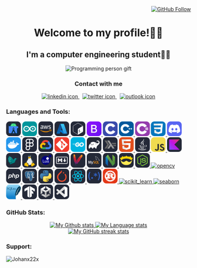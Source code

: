 <!-- Follow me -->
<div align="end">
    <a href="https://github.com/Fabricio06" target="_blank">
        <img src="https://img.shields.io/github/followers/Fabricio06?label=Follow&style=social" alt="GitHub Follow">
    </a>
</div>

<!-- General info -->
<div> 
   <h1 align="center">Welcome to my profile!👋🏻</h1>

   <h2 align="center"> I'm a computer engineering student👨‍💻 </h2>

   <div align="center"> 
     <img src="https://th.bing.com/th/id/R.75e7ef7aa27009befb076509382b86b8?rik=wLbMrCLkhDS8tg&pid=ImgRaw&r=0" alt="Programming person gift" height="300"/> 
    </div>
</div>

<!-- Contact info -->
<div> 
    <h3 align="center">
        Contact with me
    </h3>
    <div align="center">
        <a href="https://www.linkedin.com/in/fabricio-alexander-porras-morera-8380bb210/" target="blank">
            <img src="https://pngimg.com/uploads/linkedIn/linkedIn_PNG8.png" alt="linkedin icon" width="40" height="40" /> 
        </a>
        <span>&nbsp;</span>
        <a href="https://twitter.com/FabriTgm34150" target="blank">
            <img src="https://toppng.com/public/uploads/preview/twitter-x-icon-logo-116902890413xbfexhf8l.webp" alt="twitter icon" width="40" height="40"/> 
        </a>
        <span>&nbsp;</span>
        <a href="mailto:faporras05@hotmail.com" target="blank">
            <img src="https://gdm-catalog-fmapi-prod.imgix.net/ProductLogo/8e5a14fe-448e-46c3-a394-a1ec74801c14.png" alt="outlook icon" width="40" height="40"/> 
        </a>
    </div>
</div>

<h3 align="left">Languages and Tools:</h3>

<p align="left">  

<!-- Android Studio -->
<a href="https://developer.android.com" target="_blank" rel="noreferrer"> 
  <img src="https://github.com/tandpfun/skill-icons/blob/main/icons/AndroidStudio-Dark.svg" alt="android" width="40" height="40"/> 
</a> 

<!-- Arduino -->
<a href="https://www.arduino.cc/" target="_blank" rel="noreferrer"> 
  <img src="https://github.com/tandpfun/skill-icons/blob/main/icons/Arduino.svg" alt="arduino" width="40" height="40"/> 
</a>

<!-- AWS -->
<a href="https://aws.amazon.com" target="_blank" rel="noreferrer"> 
  <img src="https://github.com/tandpfun/skill-icons/blob/main/icons/AWS-Dark.svg" alt="aws" width="40" height="40"/>
</a>

<!-- Azure -->
<a href="https://azure.microsoft.com/en-us/" target="_blank" rel="noreferrer"> 
  <img src="https://github.com/tandpfun/skill-icons/blob/main/icons/Azure-Dark.svg" alt="azure" width="40" height="40"/>
</a>

<!-- Bash -->
<a href="https://www.gnu.org/software/bash/" target="_blank" rel="noreferrer"> 
  <img src="https://github.com/tandpfun/skill-icons/blob/main/icons/Bash-Dark.svg" alt="bash" width="40" height="40"/>
</a>

<!-- Bootstrap -->
<a href="https://getbootstrap.com" target="_blank" rel="noreferrer"> 
  <img src="https://github.com/tandpfun/skill-icons/blob/main/icons/Bootstrap.svg" alt="bootstrap" width="40" height="40"/>
</a>

<!-- C -->
<a href="https://www.cprogramming.com/" target="_blank" rel="noreferrer"> 
  <img src="https://github.com/tandpfun/skill-icons/blob/main/icons/C.svg" alt="c" width="40" height="40"/>
</a>

<!-- C++ -->
<a href="https://www.w3schools.com/cpp/" target="_blank" rel="noreferrer"> 
  <img src="https://github.com/tandpfun/skill-icons/blob/main/icons/CPP.svg" alt="cplusplus" width="40" height="40"/>
</a>

<!-- C# -->
<a href="https://www.w3schools.com/cs/" target="_blank" rel="noreferrer"> 
  <img src="https://github.com/tandpfun/skill-icons/blob/main/icons/CS.svg" alt="csharp" width="40" height="40"/>
</a>

<!-- CSS -->
<a href="https://www.w3schools.com/css/" target="_blank" rel="noreferrer"> 
  <img src="https://github.com/tandpfun/skill-icons/blob/main/icons/CSS.svg" alt="css3" width="40" height="40"/>
</a>

<!-- Discord -->
<a href="https://discord.com/" target="_blank" rel="noreferrer"> 
  <img src="https://github.com/tandpfun/skill-icons/blob/main/icons/Discord.svg" alt="discord" width="40" height="40"/>
</a>

<!-- Docker -->
<a href="https://www.docker.com/" target="_blank" rel="noreferrer"> 
  <img src="https://github.com/tandpfun/skill-icons/blob/main/icons/Docker.svg" alt="docker" width="40" height="40"/>
</a>

<!-- Figma -->
<a href="https://www.figma.com/" target="_blank" rel="noreferrer"> 
  <img src="https://github.com/tandpfun/skill-icons/blob/main/icons/Figma-Dark.svg" alt="figma" width="40" height="40"/>
</a>

<!-- GCP -->
<a href="https://cloud.google.com" target="_blank" rel="noreferrer"> 
  <img src="https://github.com/tandpfun/skill-icons/blob/main/icons/GCP-Dark.svg" alt="gcp" width="40" height="40"/>
</a>

<!-- Git -->
<a href="https://git-scm.com/" target="_blank" rel="noreferrer"> 
  <img src="https://github.com/tandpfun/skill-icons/blob/main/icons/Git.svg" alt="git" width="40" height="40"/>
</a>

<!-- Go -->
<a href="https://golang.org" target="_blank" rel="noreferrer"> 
  <img src="https://github.com/tandpfun/skill-icons/blob/main/icons/GoLang.svg" alt="go" width="40" height="40"/>
</a>

<!-- Gradle -->
<a href="https://gradle.org/" target="_blank" rel="noreferrer"> 
  <img src="https://github.com/tandpfun/skill-icons/blob/main/icons/Gradle-Dark.svg" alt="gradle" width="40" height="40"/>
</a>

<!-- Haskell -->
<a href="https://www.haskell.org/" target="_blank" rel="noreferrer"> 
  <img src="https://github.com/tandpfun/skill-icons/blob/main/icons/Haskell-Dark.svg" alt="haskell" width="40" height="40"/>
</a>

<!-- HTML -->
<a href="https://www.w3schools.com/html/" target="_blank" rel="noreferrer"> 
  <img src="https://github.com/tandpfun/skill-icons/blob/main/icons/HTML.svg" alt="html5" width="40" height="40"/>
</a>

<!-- Java -->
<a href="https://www.java.com" target="_blank" rel="noreferrer"> 
  <img src="https://github.com/tandpfun/skill-icons/blob/main/icons/Java-Dark.svg" alt="java" width="40" height="40"/>
</a>

<!-- JavaScript -->
<a href="https://developer.mozilla.org/en-US/docs/Web/JavaScript" target="_blank" rel="noreferrer"> 
  <img src="https://github.com/tandpfun/skill-icons/blob/main/icons/JavaScript.svg" alt="javascript" width="40" height="40"/>
</a>

<!-- Kotlin -->
<a href="https://kotlinlang.org" target="_blank" rel="noreferrer"> 
  <img src="https://github.com/tandpfun/skill-icons/blob/main/icons/Kotlin-Dark.svg" alt="kotlin" width="40" height="40"/>
</a>

<!-- LaTeX -->
<a href="https://www.latex-project.org/" target="_blank"> 
  <img src="https://github.com/tandpfun/skill-icons/blob/main/icons/LaTeX-Dark.svg" alt="latex" width="40" height="40"/>
</a>

<!-- Linux -->
<a href="https://www.linux.org/" target="_blank" rel="noreferrer"> 
  <img src="https://github.com/tandpfun/skill-icons/blob/main/icons/Linux-Dark.svg" alt="linux" width="40" height="40"/>
</a>

<!-- Lua -->
<a href="https://www.lua.org/" target="_blank" rel="noreferrer"> 
  <img src="https://github.com/tandpfun/skill-icons/blob/main/icons/Lua-Dark.svg" alt="lua" width="40" height="40"/>
</a>

<!-- Markdown -->
<a href="https://www.markdownguide.org/" target="_blank" rel="noreferrer"> 
  <img src="https://github.com/tandpfun/skill-icons/blob/main/icons/Markdown-Dark.svg" alt="markdown" width="40" height="40"/>
</a>

<!-- Maven -->
<a href="https://maven.apache.org/" target="_blank" rel="noreferrer"> 
  <img src="https://github.com/tandpfun/skill-icons/blob/main/icons/Maven-Dark.svg" alt="maven" width="40" height="40"/>
</a>

<!-- MySQL -->
<a href="https://www.mysql.com/" target="_blank" rel="noreferrer"> 
  <img src="https://github.com/tandpfun/skill-icons/blob/main/icons/MySQL-Dark.svg" alt="mysql" width="40" height="40"/>
</a>

<!-- NeoVim -->
<a href="https://neovim.io/" target="_blank" rel="noreferrer"> 
  <img src="https://github.com/tandpfun/skill-icons/blob/main/icons/NeoVim-Dark.svg" alt="neovim" width="40" height="40"/>
</a>

<!-- Nim -->
<a href="https://nim-lang.org/" target="_blank" rel="noreferrer"> 
  <img src="https://github.com/tandpfun/skill-icons/blob/main/icons/Nim-Dark.svg" alt="nim" width="40" height="40"/>
</a>

<!-- Nodejs -->
<a href="https://nodejs.org" target="_blank" rel="noreferrer"> 
  <img src="https://github.com/tandpfun/skill-icons/blob/main/icons/NodeJS-Dark.svg" alt="nodejs" width="40" height="40"/>
</a>

<!-- OpenCV -->
<a href="https://opencv.org/" target="_blank" rel="noreferrer"> 
  <img src="https://www.vectorlogo.zone/logos/opencv/opencv-icon.svg" alt="opencv" width="40" height="40"/> 
</a> 

<!-- PHP -->
<a href="https://www.php.net" target="_blank" rel="noreferrer"> 
  <img src="https://github.com/tandpfun/skill-icons/blob/main/icons/PHP-Dark.svg" alt="php" width="40" height="40"/>
</a>

<!-- PostgreSQL -->
<a href="https://www.postgresql.org" target="_blank" rel="noreferrer"> 
  <img src="https://github.com/tandpfun/skill-icons/blob/main/icons/PostgreSQL-Dark.svg" alt="postgresql" width="40" height="40"/>
</a>

<!-- Python -->
<a href="https://www.python.org" target="_blank" rel="noreferrer"> 
  <img src="https://github.com/tandpfun/skill-icons/blob/main/icons/Python-Dark.svg" alt="python" width="40" height="40"/>
</a>

<!-- PyTorch -->
<a href="https://pytorch.org/" target="_blank" rel="noreferrer"> 
  <img src="https://github.com/tandpfun/skill-icons/blob/main/icons/PyTorch-Dark.svg" alt="pytorch" width="40" height="40"/>
</a>

<!-- React -->
<a href="https://reactjs.org/" target="_blank" rel="noreferrer"> 
  <img src="https://github.com/tandpfun/skill-icons/blob/main/icons/React-Dark.svg" alt="react" width="40" height="40"/>
</a>

<!-- Regex -->
<img src="https://github.com/tandpfun/skill-icons/blob/main/icons/Regex-Dark.svg" alt="regex" width="40" height="40"/>

<!-- Rust -->
<a href="https://www.rust-lang.org/" target="_blank" rel="noreferrer"> 
  <img src="https://github.com/tandpfun/skill-icons/blob/main/icons/Rust.svg" alt="rust" width="40" height="40"/>
</a>

<!-- Scikit-Learn -->
<a href="https://scikit-learn.org/" target="_blank" rel="noreferrer"> 
  <img src="https://upload.wikimedia.org/wikipedia/commons/0/05/Scikit_learn_logo_small.svg" alt="scikit_learn" width="40" height="40"/>
</a>

<!-- Seaborn -->
<a href="https://seaborn.pydata.org/" target="_blank" rel="noreferrer"> 
  <img src="https://seaborn.pydata.org/_images/logo-mark-lightbg.svg" alt="seaborn" width="40" height="40"/>
</a>

<!-- SQLite -->
<a href="https://www.sqlite.org/" target="_blank" rel="noreferrer"> 
  <img src="https://github.com/tandpfun/skill-icons/blob/main/icons/SQLite.svg" alt="sqlite" width="40" height="40"/>
</a>

<!-- TensorFlow -->
<a href="https://www.tensorflow.org" target="_blank" rel="noreferrer"> 
  <img src="https://github.com/tandpfun/skill-icons/blob/main/icons/TensorFlow-Dark.svg" alt="tensorflow" width="40" height="40"/>
</a>

<!-- Unity -->
<a href="https://unity.com/" target="_blank" rel="noreferrer"> 
  <img src="https://github.com/tandpfun/skill-icons/blob/main/icons/Unity-Dark.svg" alt="unity" width="40" height="40"/>
</a>

<!-- VSCode -->
<a href="https://code.visualstudio.com/" target="_blank" rel="noreferrer"> 
  <img src="https://github.com/tandpfun/skill-icons/blob/main/icons/VSCode-Dark.svg" alt="vscode" width="40" height="40"/>
</a>

</p>

<h3 align="left">GitHub Stats:</h3>

<!-- Clear Float -->
<div style="clear: both;"></div>

<!-- Github stats and most used languages -->
<div align="center"> 
  <a href="https://github.com/Johanx22x">
    <img
      src="https://github-readme-stats.vercel.app/api?username=Johanx22x&show_icons=true&theme=nord&hide=contribs,prs&rank_icon=github"
      alt="My Github stats"
      height="150"
    />
  </a>
  <a href="https://github.com/Johanx22x">
    <img
      src="https://github-readme-stats.vercel.app/api/top-langs/?username=Johanx22x&hide_progress=true&theme=nord"
      alt="My Language stats"
      height="150"
    />
  </a>
</div>

<!-- Streak stats -->
<div align="center">
  <a href="https://github.com/Johanx22x#gh-dark-mode-only">
    <img
       src="https://streak-stats.demolab.com/?user=Johanx22x&background=2E3440&currStreakNum=ffffff&sideNums=ffffff&currStreakLabel=ffffff&sideLabels=ffffff&dates=ffffff&fire=81A1C1&ring=81A1C1&locale=en&type=svg"
       alt="My GitHub streak stats"
       height="150"
     />
  </a>
</div>

<h3 align="left">Support:</h3>
<p>
  <a href="https://ko-fi.com/Johanx22x"> 
    <img align="left" src="https://cdn.ko-fi.com/cdn/kofi3.png?v=3" height="50" width="210" alt="Johanx22x" />
  </a>
</p>

<br>
<br>
